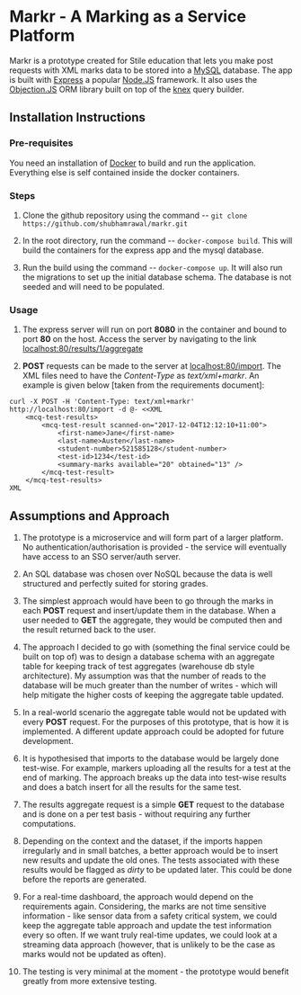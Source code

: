 # Markr - A Marking as a Service Platform

Markr is a prototype created for Stile education that lets you make post requests with XML marks data to be stored into a [MySQL](https://www.mysql.com/) database. The app is built with [Express](https://expressjs.com/) a popular [Node.JS](https://nodejs.org/en/) framework. It also uses the [Objection.JS](https://vincit.github.io/objection.js/) ORM library built on top of the [knex](http://knexjs.org/) query builder.

## Installation Instructions

### Pre-requisites

You need an installation of [Docker](https://www.docker.com/) to build and run the application. Everything else is self contained inside the docker containers.

### Steps

1. Clone the github repository using the command -- `git clone https://github.com/shubhamrawal/markr.git`

2. In the root directory, run the command -- `docker-compose build`. This will build the containers for the express app and the mysql database.

3. Run the build using the command -- `docker-compose up`. It will also run the migrations to set up the initial database schema. The database is not seeded and will need to be populated.

### Usage

1. The express server will run on port **8080** in the container and bound to port **80** on the host. Access the server by navigating to the link <localhost:80/results/1/aggregate>

2. **POST** requests can be made to the server at <localhost:80/import>. The XML files need to have the _Content-Type_ as _text/xml+markr_. An example is given below [taken from the requirements document]:

```
curl -X POST -H 'Content-Type: text/xml+markr' http://localhost:80/import -d @- <<XML
    <mcq-test-results>
        <mcq-test-result scanned-on="2017-12-04T12:12:10+11:00">
            <first-name>Jane</first-name>
            <last-name>Austen</last-name>
            <student-number>521585128</student-number>
            <test-id>1234</test-id>
            <summary-marks available="20" obtained="13" />
        </mcq-test-result>
    </mcq-test-results>
XML
```

## Assumptions and Approach

1. The prototype is a microservice and will form part of a larger platform. No authentication/authorisation is provided - the service will eventually have access to an SSO server/auth server.

2. An SQL database was chosen over NoSQL because the data is well structured and perfectly suited for storing grades.

3. The simplest approach would have been to go through the marks in each **POST** request and insert/update them in the database. When a user needed to **GET** the aggregate, they would be computed then and the result returned back to the user.

4. The approach I decided to go with (something the final service could be built on top of) was to design a database schema with an aggregate table for keeping track of test aggregates (warehouse db style architecture). My assumption was that the number of reads to the database will be much greater than the number of writes - which will help mitigate the higher costs of keeping the aggregate table updated.

5. In a real-world scenario the aggregate table would not be updated with every **POST** request. For the purposes of this prototype, that is how it is implemented. A different update approach could be adopted for future development.

6. It is hypothesised that imports to the database would be largely done test-wise. For example, markers uploading all the results for a test at the end of marking. The approach breaks up the data into test-wise results and does a batch insert for all the results for the same test.

7. The results aggregate request is a simple **GET** request to the database and is done on a per test basis - without requiring any further computations.

8. Depending on the context and the dataset, if the imports happen irregularly and in small batches, a better approach would be to insert new results and update the old ones. The tests associated with these results would be flagged as _dirty_ to be updated later. This could be done before the reports are generated.

9. For a real-time dashboard, the approach would depend on the requirements again. Considering, the marks are not time sensitive information - like sensor data from a safety critical system, we could keep the aggregate table approach and update the test information every so often. If we want truly real-time updates, we could look at a streaming data approach (however, that is unlikely to be the case as marks would not be updated as often).

10. The testing is very minimal at the moment - the prototype would benefit greatly from more extensive testing.
